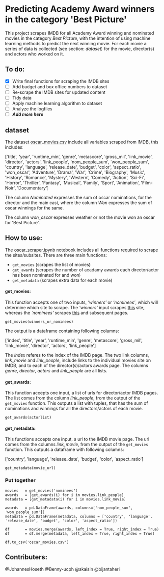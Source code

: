 # Predicting Academy Award winners in the category 'Best Picture'

This project scrapes IMDB for all Academy Award winning and nominated movies in the category *Best Picture*, with the intention of using
machine learning methods to predict the next winning movie. For each movie a series of data is collected (see section: *dataset*) for the movie, director(s) and actors who worked on it. 

## To do:

- [x] Write final functions for scraping the IMDB sites
- [ ] Add budget and box office numbers to dataset
- [ ] Re-scrape the IMDB sites for updated content
- [ ] Tidy data
- [ ] Apply machine learning algorithm to dataset
- [ ] Analyze the logfiles
- [ ] ***Add more here***

## dataset

The dataset [oscar_movies.csv](oscar_movies.csv) include all variables scraped from IMDB, this includes:

['title', 'year', 'runtime_min', 'genre', 'metascore', 'gross_mil',
'link_movie', 'director', 'actors', 'link_people', 'nom_people_sum', 'won_people_sum',
'country', 'language', 'release_date', 'budget', 'color', 'aspect_ratio',
'won_oscar', 'Adventure', 'Drama', 'War', 'Crime', 'Biography', 'Music',
'History', 'Romance', 'Mystery', 'Western', 'Comedy', 'Action',
'Sci-Fi', 'Horror', 'Thriller', 'Fantasy', 'Musical', 'Family', 'Sport',
'Animation', 'Film-Noir', 'Documentary']

The column *Nominated* expresses the sum of oscar nominations, for the director and the main cast, where the column *Won* expresses the sum of oscar winnings for the same.

The column *won_oscar* expresses weather or not the movie won an oscar for 'Best Picture'.

## How to use:

The [oscar_scraper.ipynb](oscar_scraper.ipynb) notebook includes all functions required to scrape the sites/subsites. There are three main functions:
- `get_movies` (scrapes the list of movies)
- `get_awards` (scrapes the number of acadamy awards each director/actor has been nominated for and won)
- `get_metadata` (scrapes extra data for each movie)

#### get_movies:
This function accepts one of two inputs, *'winners'* or *'nominees'*, which will determine which site to scrape. The *'winners'* input scrapes [this](https://www.imdb.com/search/title/?count=100&groups=oscar_best_picture_winners&sort=year,desc&ref_=nv_ch_osc) site, whereas the *'nominees'* scrapes [this](db.com/search/title/?groups=oscar_best_picture_nominees&start=1&ref_=adv_nxt) and subsequent pages. 

```
get_movies(winners_or_nominees)
```

The output is a dataframe containing following columns:

['index', 'title', 'year', 'runtime_min', 'genre', 'metascore', 'gross_mil', 'link_movie', 'director', 'actors', 'link_people']

The *index* referes to the index of the IMDB page. The two link columns, *link_movie* and *link_people*, include links to the individual movies site on IMDB, and to each of the director(s)/actors awards page. The columns *genre*, *director*, *actors* and *link_people* are all lists.

#### get_awards:
This function accepts one input, a list of urls for director/actor IMDB pages. The list comes from the column *link_people*, from the output of the `get_movies` function. This outputs a list with tuples, that has the sum of nominations and winnings for all the directors/actors of each movie.

```
get_awards(actorlist)
```

#### get_metadata:
This functions accepts one input, a url to the IMDB movie page. The url comes from the columns *link_movie*, from the output of the `get_movies` function. This outputs a dataframe with following columns:

['country', 'language', 'release_date', 'budget', 'color', 'aspect_ratio']

```
get_metadata(movie_url)
```

### Put together

```
movies   = get_movies('nominees')
awards   = [get_awards(i) for i in movies.link_people]
metadata = [get_metadata(i) for i in movies.link_movie]

awards   = pd.DataFrame(awards, columns=['nom_people_sum', 'won_people_sum'])
metadata = pd.DataFrame(metadata, columns = ['country', 'language', 'release_date', 'budget', 'color', 'aspect_ratio'])

df       = movies.merge(awards, left_index = True, right_index = True)
df       = df.merge(metadata, left_index = True, right_index = True)

df.to_csv('oscar_movies.csv')
```

## Contributers:
@JohannesHoseth
@Benny-ucph
@akaisin
@bijantaheri
